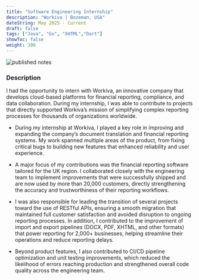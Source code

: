 ```yaml
---
title: "Software Engineering Internship"
description: "Workiva | Bozeman, USA"
dateString: May 2025 - Current 
draft: false
tags: ["Java", "Go", "XHTML","Dart"]
showToc: false
weight: 300
--- 
```

![published notes](/experience/workiva/Workiva-Logo-Zesty.png#center)
### Description

I had the opportunity to intern with Workiva, an innovative company that develops cloud-based platforms for financial reporting, compliance, and data collaboration. During my internship, I was able to contribute to projects that directly supported Workiva’s mission of simplifying complex reporting processes for thousands of organizations worldwide.

- During my internship at Workiva, I played a key role in improving and expanding the company’s document translation and financial reporting systems. My work spanned multiple areas of the product, from fixing critical bugs to building new features that enhanced reliability and user experience.

- A major focus of my contributions was the financial reporting software tailored for the UK region. I collaborated closely with the engineering team to implement improvements that were successfully shipped and are now used by more than 20,000 customers, directly strengthening the accuracy and trustworthiness of their reporting workflows.

- I was also responsible for leading the transition of several projects toward the use of RESTful APIs, ensuring a smooth migration that maintained full customer satisfaction and avoided disruption to ongoing reporting processes. In addition, I contributed to the improvement of import and export pipelines (DOCX, PDF, XHTML, and other formats) that power reporting for 2,000+ businesses, helping streamline their operations and reduce reporting delays.

- Beyond product features, I also contributed to CI/CD pipeline optimization and unit testing improvements, which reduced the likelihood of errors reaching production and strengthened overall code quality across the engineering team.
